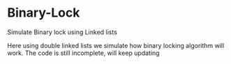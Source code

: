 # Binary-Lock
Simulate Binary lock using Linked lists

Here using double linked lists we simulate how binary locking algorithm will work.
The code is still incomplete, will keep updating
